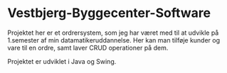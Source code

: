 # Vestbjerg-Byggecenter-Software

Projektet her er et ordrersystem, som jeg har været med til at udvikle på 1.semester af min datamatikeruddannelse.
Her kan man tilføje kunder og vare til en ordre, samt laver CRUD operationer på dem.

Projektet er udviklet i Java og Swing.
